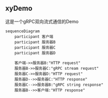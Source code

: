 <script src="https://cdnjs.cloudflare.com/ajax/libs/mermaid/8.0.0/mermaid.min.js"></script>

## xyDemo

这是一个gRPC双向流式通信的Demo

```mermaid
sequenceDiagram
    participant 客户端
    participant 服务器B
    participant 服务器C
    participant 服务器D

    客户端->>服务器B:"HTTP request"
    服务器B->>服务器C:"gRPC stream request"
    服务器C->>服务器D:"HTTP request"
    服务器D-->>服务器C:"HTTP response"
    服务器C-->>服务器B:"gRPC string response"
    服务器B-->>客户端:"HTTP response"
```
